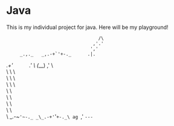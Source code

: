 # Java
This is my individual project for java.
Here will be my playground!




                                      /\
                                    ,'.'
                                   ','
         _.,._   _,.-+`'+-._      .|.
   _.+'`      `.'           \    (___)
 ,'             \            \
 \               \            \       
  \               \            \      
   \               \            \  
    \               \            \
     \               \            \
      \               \            \
       \               \            \
        \   _.-~`'~-._ _\_.-+'`'`+-._\
      ag `,'          `---`
